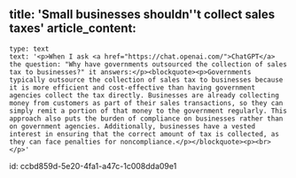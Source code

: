title: 'Small businesses shouldn''t collect sales taxes'
article_content:
  -
    type: text
    text: '<p>When I ask <a href="https://chat.openai.com/">ChatGPT</a> the question: "Why have governments outsourced the collection of sales tax to businesses?" it answers:</p><blockquote><p>Governments typically outsource the collection of sales tax to businesses because it is more efficient and cost-effective than having government agencies collect the tax directly. Businesses are already collecting money from customers as part of their sales transactions, so they can simply remit a portion of that money to the government regularly. This approach also puts the burden of compliance on businesses rather than on government agencies. Additionally, businesses have a vested interest in ensuring that the correct amount of tax is collected, as they can face penalties for noncompliance.</p></blockquote><p><br></p>'
id: ccbd859d-5e20-4fa1-a47c-1c008dda09e1

